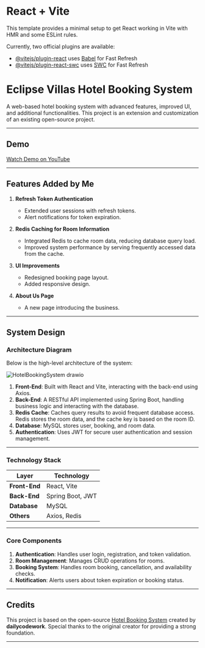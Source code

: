 # React + Vite

This template provides a minimal setup to get React working in Vite with HMR and some ESLint rules.

Currently, two official plugins are available:

- [@vitejs/plugin-react](https://github.com/vitejs/vite-plugin-react/blob/main/packages/plugin-react/README.md) uses [Babel](https://babeljs.io/) for Fast Refresh
- [@vitejs/plugin-react-swc](https://github.com/vitejs/vite-plugin-react-swc) uses [SWC](https://swc.rs/) for Fast Refresh

# Eclipse Villas Hotel Booking System

A web-based hotel booking system with advanced features, improved UI, and additional functionalities. This project is an extension and customization of an existing open-source project.

---

## Demo

[Watch Demo on YouTube](https://youtu.be/5wwsdfWxGfo)

---



## Features Added by Me
1. **Refresh Token Authentication**
   - Extended user sessions with refresh tokens.
   - Alert notifications for token expiration.
  
2. **Redis Caching for Room Information**
   - Integrated Redis to cache room data, reducing database query load.
   - Improved system performance by serving frequently accessed data from the cache.

3. **UI Improvements**
   - Redesigned booking page layout.
   - Added responsive design.

4. **About Us Page**
   - A new page introducing the business.

---

## System Design

### Architecture Diagram
Below is the high-level architecture of the system:

![HotelBookingSystem drawio](https://github.com/user-attachments/assets/570f4b64-f008-4dbb-8f56-220697c2192f)



1. **Front-End**: Built with React and Vite, interacting with the back-end using Axios.
2. **Back-End**: A RESTful API implemented using Spring Boot, handling business logic and interacting with the database.
3. **Redis Cache**: Caches query results to avoid frequent database access. Redis stores the room data, and the cache key is based on the room ID.
4. **Database**: MySQL stores user, booking, and room data.
5. **Authentication**: Uses JWT for secure user authentication and session management.

---

### Technology Stack
| Layer         | Technology         |
| ------------- | ------------------ |
| **Front-End** | React, Vite        |
| **Back-End**  | Spring Boot, JWT   |
| **Database**  | MySQL              |
| **Others**    | Axios, Redis       |

---

### Core Components
1. **Authentication**: Handles user login, registration, and token validation.
2. **Room Management**: Manages CRUD operations for rooms.
3. **Booking System**: Handles room booking, cancellation, and availability checks.
4. **Notification**: Alerts users about token expiration or booking status.

---

## Credits
This project is based on the open-source [Hotel Booking System](https://github.com/dailycodework/lakeSide-hotel-demo-client) created by **dailycodework**. Special thanks to the original creator for providing a strong foundation.

---

